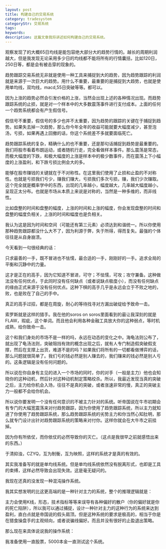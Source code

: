 ```yaml
---
layout: post
title: 构建自己的交易系统
category: tradesystem
categoryStr: 交易系统
tags: 
keywords: 
description: 这篇文章我将讲述如何构建自己的交易系统。
---
```



观察发现了的大概65日均线是能包容绝大部分大的趋势行情的。越长的周期利润越大，但是我发现无论采用多少日的均线都不能将所有的行情囊括，比如120日，250日等，都是会有被击穿的现象的。

趋势跟踪交易系统无非就是使用一种工具来捕捉到大的趋势，因为趋势跟踪的利润就是来源于一次巨大的趋势。用什么不重要，最重要的是捕捉到大趋势，也就是使用单均线，双均线，macd,55日突破等等。都可以。

因为上涨的趋势必然会引发价格的上涨，当然会出现上述的各种情况出现。而趋势跟踪系统的止损，就是对一个样本中的大多数震荡事件进行支付成本。上面的任何一个趋势系统都会有产生假信号。

假信号不重要，假信号的多少也并不太重要，因为趋势的跟踪的关键在于捕捉到趋势。如果失去掉一次趋势，那么你今年全年的收益可能就要大幅度减少，甚至泡汤，亏损，如果再遇上回撤的话，你这个系统差不多就要面临死亡。

趋势跟踪系统的复杂，精确什么的也不重要，还是那句话捕捉到趋势是最重要的。我们将股市看着布朗运动，或者随机行走，完全看做样本事件。那么震荡是常态，而极大幅度的下跌，和极大幅度的上涨是样本中的极少数事件，而在震荡上下小幅度的上涨盈利，和下跌亏损比例会大的多。

能够在股市赚钱的关键就在于不对称性。在这里我们使用了止损和止盈的不对称性。也就是亏损我们亏少，赚我们赚大，亏损我们多次亏损，赚，我们少次赚取。这个完全就是概率学中的东西，出现的几率越小，幅度越大，几率越大幅度越小，呈现正太分布。也就是市场从本质上来说是对称的，当然是一种多维的，而非线性。

比如盘整的时间和盘整的幅度，上涨的时间和上涨的幅度，你会发现盘整的时间和盘整的幅度负相关，上涨的时间和幅度也是负相关。

我认为这是因为时间和空间（可能还有第三元素）必须达到和谐统一。所以你使用那种趋势跟踪都没什么大不了，因为利源于弊，失于所得，得而复失。最强的个体往往是从自身崩溃。

今天看到一句很经典的话：

只求最善的一手，既不冒进也不怯懦，最合适的一手，刚刚好的一手。追求全局的平衡和沉静中的力量。

这才是正在的高手，因为它知道不冒进，可守；不怯懦，可攻；攻守兼备。这种做法没有任何优点，于此同时没有任何缺点（或者说缺点极度小），而没有任何缺点的缘由正式来源于没有任何优点。这种下棋的高手几乎是永远会立于不败之地的，败，也是败在了自己的手中。

真正的高手过招，都是在周旋，耐心的等待找寻对方漏出破绽给予致命一击。

索罗斯就是这样的猎手。我在他的soros on soros里面看到的最让我深刻的就是FLAW，瑕疵，这个单词。而且他会利用各种金融工具放大你的这种弱点，等时机成熟，给你致命一击。

这个和我们身处的市场不是一样的吗，永远在动态的变化之中。海龟法则公布了，就出现了龟汤法则，突破阻挡有效的概念出现之后，就有人专门制造假突破假支撑，然后在支撑上出货，难道不是的吗？如果我们将所有的一切都看做博弈的话，那么问题就很简单了。我们亏的钱必然是别人赚去的，我们赚来的钱必然是别人亏的。这条逻辑是没有任何问题的。

所以说在你自身有主见的进入一个市场的同时，你的对手（一般是主力）他也会知晓你的这种动机，然后针对这种动机制定策略绞杀。所以，我最近发现当真的突破之后，主力给你机会入场，往往不是真的突破，或者涨速非常的慢，真正的突破主力一般都不会给你机会。

所以说你要发明一个没有任何意识的不被主力针对的系统。听帝国说在牛市初期会有专门的大幅宽震荡来对付趋势跟踪，因为你使用了趋势跟踪系统，所以主力就知道了你使用了趋势跟踪系统，那么趋势跟踪系统的劣势主力和你当然心知肚明，那么就专门设计出针对趋势跟踪系统的策略来对付你。这样你就会在大牛市之前挂掉。

因为你有所依仗，而你依仗的必然导致你的灭亡。（这点是我很早之前就感悟出来的东西。）


于清抑浊，CZYQ，互为制衡，互为映照，这样的系统才是真的有效的。

其实我准备写的就是单均线系统。但是单均线系统依然没有脱离形式，也即是工具的束缚，这样必然导致会出现失效。这是毫无疑问的。

我现在还真的没发现一种混沌操作系统。

我其实想发明的比这更高端的是一种针对主力的系统，整个的推理逻辑就是：

主力会使用K线，形态，技术指标等等来误导有各种偏好的散户（你的偏好就是你的死亡陷阱），所以我可以通过捕捉，设计一种针对主力的这种行为的系统来达到盈利，直白点就是帝国说的假头肩顶。但是这种系统的要求是极高的，相当于你是在猎食操盘手的主观倾向，或者说骗线偏好。而且并没有很好的止盈退出策略。

那么现在来具体说说我的操作系统：



我准备使用一直股票，5000本金一直测试这个系统。
